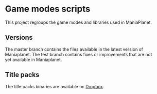 Game modes scripts
==================

This project regroups the game modes and libraries used in ManiaPlanet.


Versions
--------

The master branch contains the files available in the latest version of Maniaplanet.
The test branch contains fixes or improvements that are not yet available in Maniaplanet.

Title packs
-----------

The title packs binaries are available on [Dropbox](https://www.dropbox.com/sh/8b8j16s6grhv9aq/AAC_bdTpF_Gnq-fjEVSdin90a?dl=0).